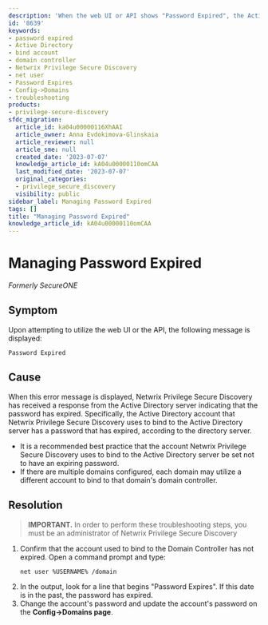 ```yaml
---
description: 'When the web UI or API shows "Password Expired", the Active Directory account that Netwrix Privilege Secure Discovery uses to bind to the domain controller has an expired password. This article explains how to verify the account status and update the password.'
id: '8639'
keywords:
- password expired
- Active Directory
- bind account
- domain controller
- Netwrix Privilege Secure Discovery
- net user
- Password Expires
- Config->Domains
- troubleshooting
products:
- privilege-secure-discovery
sfdc_migration:
  article_id: ka04u00000116XhAAI
  article_owner: Anna Evdokimova-Glinskaia
  article_reviewer: null
  article_sme: null
  created_date: '2023-07-07'
  knowledge_article_id: kA04u00000110omCAA
  last_modified_date: '2023-07-07'
  original_categories:
  - privilege_secure_discovery
  visibility: public
sidebar_label: Managing Password Expired
tags: []
title: "Managing Password Expired"
knowledge_article_id: kA04u00000110omCAA
---
```


# Managing Password Expired

*Formerly SecureONE*

## Symptom

Upon attempting to utilize the web UI or the API, the following message is displayed:

```
Password Expired
```

## Cause

When this error message is displayed, Netwrix Privilege Secure Discovery has received a response from the Active Directory server indicating that the password has expired. Specifically, the Active Directory account that Netwrix Privilege Secure Discovery uses to bind to the Active Directory server has a password that has expired, according to the directory server.

- It is a recommended best practice that the account Netwrix Privilege Secure Discovery uses to bind to the Active Directory server be set not to have an expiring password.
- If there are multiple domains configured, each domain may utilize a different account to bind to that domain's domain controller.

## Resolution

> **IMPORTANT.** In order to perform these troubleshooting steps, you must be an administrator of Netwrix Privilege Secure Discovery

1. Confirm that the account used to bind to the Domain Controller has not expired. Open a command prompt and type:
   ```bash
   net user %USERNAME% /domain
   ```
2. In the output, look for a line that begins "Password Expires". If this date is in the past, the password has expired.
3. Change the account's password and update the account's password on the **Config->Domains page**.